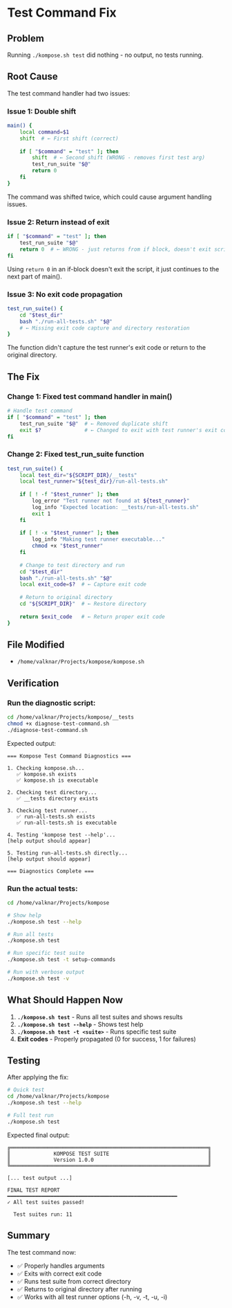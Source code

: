 # Test Command Fix

## Problem

Running `./kompose.sh test` did nothing - no output, no tests running.

## Root Cause

The test command handler had two issues:

### Issue 1: Double shift
```bash
main() {
    local command=$1
    shift  # ← First shift (correct)
    
    if [ "$command" = "test" ]; then
        shift  # ← Second shift (WRONG - removes first test arg)
        test_run_suite "$@"
        return 0
    fi
}
```

The command was shifted twice, which could cause argument handling issues.

### Issue 2: Return instead of exit
```bash
if [ "$command" = "test" ]; then
    test_run_suite "$@"
    return 0  # ← WRONG - just returns from if block, doesn't exit script
fi
```

Using `return 0` in an if-block doesn't exit the script, it just continues to the next part of main().

### Issue 3: No exit code propagation
```bash
test_run_suite() {
    cd "$test_dir"
    bash "./run-all-tests.sh" "$@"
    # ← Missing exit code capture and directory restoration
}
```

The function didn't capture the test runner's exit code or return to the original directory.

## The Fix

### Change 1: Fixed test command handler in main()
```bash
# Handle test command
if [ "$command" = "test" ]; then
    test_run_suite "$@"  # ← Removed duplicate shift
    exit $?              # ← Changed to exit with test runner's exit code
fi
```

### Change 2: Fixed test_run_suite function
```bash
test_run_suite() {
    local test_dir="${SCRIPT_DIR}/__tests"
    local test_runner="${test_dir}/run-all-tests.sh"
    
    if [ ! -f "$test_runner" ]; then
        log_error "Test runner not found at ${test_runner}"
        log_info "Expected location: __tests/run-all-tests.sh"
        exit 1
    fi
    
    if [ ! -x "$test_runner" ]; then
        log_info "Making test runner executable..."
        chmod +x "$test_runner"
    fi
    
    # Change to test directory and run
    cd "$test_dir"
    bash "./run-all-tests.sh" "$@"
    local exit_code=$?  # ← Capture exit code
    
    # Return to original directory
    cd "${SCRIPT_DIR}"  # ← Restore directory
    
    return $exit_code   # ← Return proper exit code
}
```

## File Modified

- `/home/valknar/Projects/kompose/kompose.sh`

## Verification

### Run the diagnostic script:
```bash
cd /home/valknar/Projects/kompose/__tests
chmod +x diagnose-test-command.sh
./diagnose-test-command.sh
```

Expected output:
```
=== Kompose Test Command Diagnostics ===

1. Checking kompose.sh...
   ✅ kompose.sh exists
   ✅ kompose.sh is executable

2. Checking test directory...
   ✅ __tests directory exists

3. Checking test runner...
   ✅ run-all-tests.sh exists
   ✅ run-all-tests.sh is executable

4. Testing 'kompose test --help'...
[help output should appear]

5. Testing run-all-tests.sh directly...
[help output should appear]

=== Diagnostics Complete ===
```

### Run the actual tests:
```bash
cd /home/valknar/Projects/kompose

# Show help
./kompose.sh test --help

# Run all tests
./kompose.sh test

# Run specific test suite
./kompose.sh test -t setup-commands

# Run with verbose output
./kompose.sh test -v
```

## What Should Happen Now

1. **`./kompose.sh test`** - Runs all test suites and shows results
2. **`./kompose.sh test --help`** - Shows test help
3. **`./kompose.sh test -t <suite>`** - Runs specific test suite
4. **Exit codes** - Properly propagated (0 for success, 1 for failures)

## Testing

After applying the fix:

```bash
# Quick test
cd /home/valknar/Projects/kompose
./kompose.sh test --help

# Full test run
./kompose.sh test
```

Expected final output:
```
╔════════════════════════════════════════════════════════════════╗
║              KOMPOSE TEST SUITE                                ║
║              Version 1.0.0                                     ║
╚════════════════════════════════════════════════════════════════╝

[... test output ...]

FINAL TEST REPORT
━━━━━━━━━━━━━━━━━━━━━━━━━━━━━━━━━━━━━━━━━━━━━━━━━━━━━━━
✓ All test suites passed!

  Test suites run: 11
```

## Summary

The test command now:
- ✅ Properly handles arguments
- ✅ Exits with correct exit code  
- ✅ Runs test suite from correct directory
- ✅ Returns to original directory after running
- ✅ Works with all test runner options (-h, -v, -t, -u, -i)
